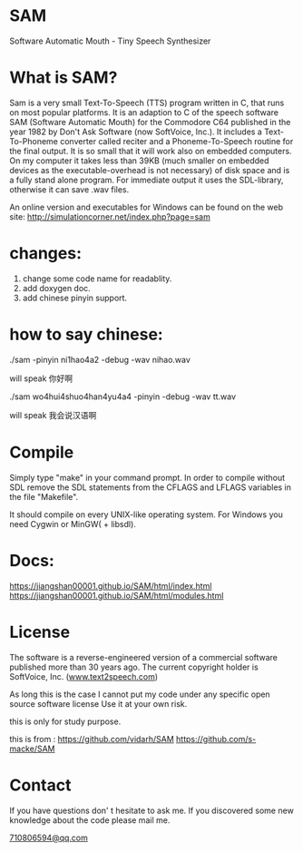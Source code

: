 SAM
===

Software Automatic Mouth - Tiny Speech Synthesizer 


What is SAM?
============

Sam is a very small Text-To-Speech (TTS) program written in C, that runs on most popular platforms.
It is an adaption to C of the speech software SAM (Software Automatic Mouth) for the Commodore C64 published 
in the year 1982 by Don't Ask Software (now SoftVoice, Inc.). It includes a Text-To-Phoneme converter called reciter and a Phoneme-To-Speech routine for the 
final output. It is so small that it will work also on embedded computers. On my computer it takes
less than 39KB (much smaller on embedded devices as the executable-overhead is not necessary) of disk space and is a fully stand alone program. 
For immediate output it uses the SDL-library, otherwise it can save .wav files. 

An online version and executables for Windows can be found on the web site: http://simulationcorner.net/index.php?page=sam



changes:
=======
1. change some code name for readablity.
2. add doxygen doc.
3. add chinese pinyin support.


how to say chinese:
=======

./sam -pinyin ni1hao4a2 -debug -wav nihao.wav

will speak 你好啊


./sam wo4hui4shuo4han4yu4a4  -pinyin -debug -wav tt.wav

will speak 我会说汉语啊



Compile
=======

Simply type "make" in your command prompt.
In order to compile without SDL remove the SDL statements from the CFLAGS and LFLAGS variables in the file "Makefile".

It should compile on every UNIX-like operating system. For Windows you need Cygwin or MinGW( + libsdl).




Docs:
=====

https://jiangshan00001.github.io/SAM/html/index.html
https://jiangshan00001.github.io/SAM/html/modules.html


License
=======

The software is a reverse-engineered version of a commercial software published more than 30 years ago.
The current copyright holder is SoftVoice, Inc. (www.text2speech.com)

As long this is the case I cannot put my code under any specific open source software license
Use it at your own risk.

this is only for study purpose.


this is from :
https://github.com/vidarh/SAM
https://github.com/s-macke/SAM


Contact
=======

If you have questions don' t hesitate to ask me.
If you discovered some new knowledge about the code please mail me.

710806594@qq.com

